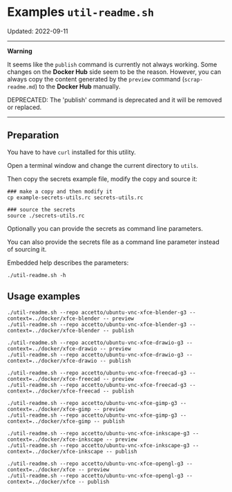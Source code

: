 # Examples `util-readme.sh`

Updated: 2022-09-11

***

**Warning**

It seems like the `publish` command is currently not always working. Some changes on the **Docker Hub** side seem to be the reason.  However, you can always copy the content generated by the `preview` command (`scrap-readme.md`) to the **Docker Hub** manually.

DEPRECATED: The 'publish' command is deprecated and it will be removed or replaced.

***

## Preparation

You have to have `curl` installed for this utility.

Open a terminal window and change the current directory to `utils`.

Then copy the secrets example file, modify the copy and source it:

```shell
### make a copy and then modify it
cp example-secrets-utils.rc secrets-utils.rc

### source the secrets
source ./secrets-utils.rc
```

Optionally you can provide the secrets as command line parameters.

You can also provide the secrets file as a command line parameter instead of sourcing it.

Embedded help describes the parameters:

```shell
./util-readme.sh -h
```

## Usage examples

```shell
./util-readme.sh --repo accetto/ubuntu-vnc-xfce-blender-g3 --context=../docker/xfce-blender -- preview
./util-readme.sh --repo accetto/ubuntu-vnc-xfce-blender-g3 --context=../docker/xfce-blender -- publish

./util-readme.sh --repo accetto/ubuntu-vnc-xfce-drawio-g3 --context=../docker/xfce-drawio -- preview
./util-readme.sh --repo accetto/ubuntu-vnc-xfce-drawio-g3 --context=../docker/xfce-drawio -- publish

./util-readme.sh --repo accetto/ubuntu-vnc-xfce-freecad-g3 --context=../docker/xfce-freecad -- preview
./util-readme.sh --repo accetto/ubuntu-vnc-xfce-freecad-g3 --context=../docker/xfce-freecad -- publish

./util-readme.sh --repo accetto/ubuntu-vnc-xfce-gimp-g3 --context=../docker/xfce-gimp -- preview
./util-readme.sh --repo accetto/ubuntu-vnc-xfce-gimp-g3 --context=../docker/xfce-gimp -- publish

./util-readme.sh --repo accetto/ubuntu-vnc-xfce-inkscape-g3 --context=../docker/xfce-inkscape -- preview
./util-readme.sh --repo accetto/ubuntu-vnc-xfce-inkscape-g3 --context=../docker/xfce-inkscape -- publish

./util-readme.sh --repo accetto/ubuntu-vnc-xfce-opengl-g3 --context=../docker/xfce -- preview
./util-readme.sh --repo accetto/ubuntu-vnc-xfce-opengl-g3 --context=../docker/xfce -- publish
```
